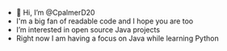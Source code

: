 - 👋 Hi, I’m @CpalmerD20
- I'm a big fan of readable code and I hope you are too
- I’m interested in open source Java projects
- Right now I am having a focus on Java while learning Python


<!---
CpalmerD20/CpalmerD20 is a ✨ special ✨ repository because its `README.md` (this file) appears on your GitHub profile.
You can click the Preview link to take a look at your changes.
--->
